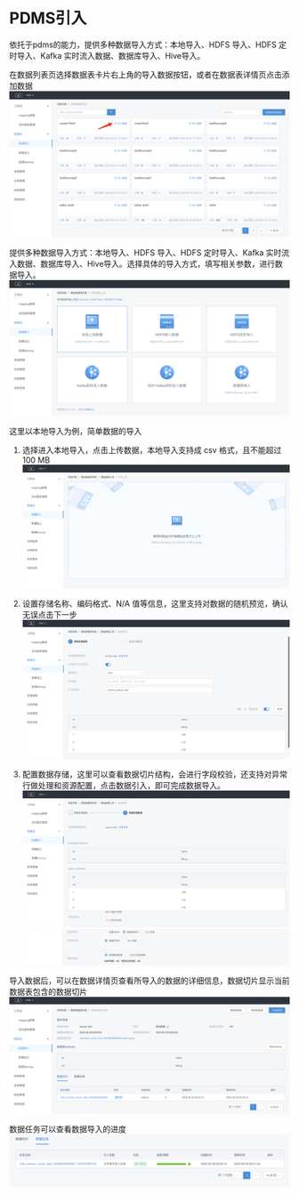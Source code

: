 # PDMS引入

依托于pdms的能力，提供多种数据导入方式：本地导入、HDFS 导入、HDFS 定时导入、Kafka 实时流入数据、数据库导入、Hive导入。

在数据列表页选择数据表卡片右上角的导入数据按钮，或者在数据表详情页点击添加数据
![sds_source_data_import1](../assets/sds/sds_source_data_import1.png)

提供多种数据导入方式：本地导入、HDFS 导入、HDFS 定时导入、Kafka 实时流入数据、数据库导入、Hive导入。选择具体的导入方式，填写相关参数，进行数据导入。
![sds_source_data_import2](../assets/sds/sds_source_data_import2.png)

这里以本地导入为例，简单数据的导入

1. 选择进入本地导入，点击上传数据，本地导入支持成 csv 格式，且不能超过 100 MB
![sds_source_data_import3](../assets/sds/sds_source_data_import3.png)

2. 设置存储名称、编码格式、N/A 值等信息，这里支持对数据的随机预览，确认无误点击下一步
![sds_source_data_import4](../assets/sds/sds_source_data_import4.png)

3. 配置数据存储，这里可以查看数据切片结构，会进行字段校验，还支持对异常行做处理和资源配置，点击数据引入，即可完成数据导入。
![sds_source_data_import5](../assets/sds/sds_source_data_import5.png)
![sds_source_data_import6](../assets/sds/sds_source_data_import6.png)

导入数据后，可以在数据详情页查看所导入的数据的详细信息，数据切片显示当前数据表包含的数据切片
![sds_source_data_detail1](../assets/sds/sds_source_data_detail1.png)

数据任务可以查看数据导入的进度
![sds_source_data_detail2](../assets/sds/sds_source_data_detail2.png)